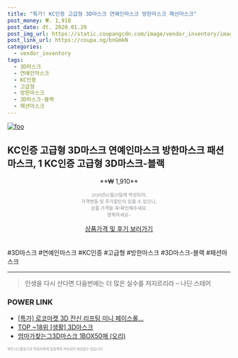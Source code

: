```yaml
--- 
title: "특가! KC인증 고급형 3D마스크 연예인마스크 방한마스크 패션마스크" 
post_money: ₩. 1,910 
post_date: dt. 2020.01.29 
post_img_url: https://static.coupangcdn.com/image/vendor_inventory/images/2018/04/01/14/2/51854fc0-afd3-4210-9855-2c804ecbec28.jpg 
post_link_url: https://coupa.ng/bnGmkN 
categories: 
  - vendor_inventory 
tags: 
  - 3D마스크 
  - 연예인마스크 
  - KC인증 
  - 고급형 
  - 방한마스크 
  - 3D마스크-블랙 
  - 패션마스크 
--- 
```

[![foo](https://static.coupangcdn.com/image/vendor_inventory/images/2018/04/01/14/2/51854fc0-afd3-4210-9855-2c804ecbec28.jpg)](https://coupa.ng/bnGmkN) 

## KC인증 고급형 3D마스크 연예인마스크 방한마스크 패션마스크, 1 KC인증 고급형 3D마스크-블랙 
<p style="text-align: center;">**₩ 1,910**</p> 
<p style="text-align: center;"><span style="color: #898c8f; font-family: Georgia,Times,serif; font-size: 0.75em;">2020년01월29일에 작성되어, <br>가격변동 및 추가할인이 있을 수 있으니,<br> 상품 가격을 꼭!확인해주세요.<br>행복하세요~</span> 
</p>	 
<div markdown="0" style="text-align: center;"><a href="https://coupa.ng/bnGmkN" class="btn btn--success">상품가격 및 후기 보러가기</a></div> 
<br><br> 
  #3D마스크 #연예인마스크 #KC인증 #고급형 #방한마스크 #3D마스크-블랙 #패션마스크 
<hr> 

> 인생을 다시 산다면 다음번에는 더 많은 실수를 저지르리라 – 나딘 스테어 


### POWER LINK

* <a href="https://blog.naver.com/sakai111/221787715083" target="_blank">[특가] 로코마켓 3D 전신 리프팅 미니 페이스롤...</a>
* <a href="https://blog.naver.com/an0733/221788438883" target="_blank"> TOP ~18위 [생활] 3D마스크</a>
* <a href="https://blog.naver.com/fasyy4321/221790498419" target="_blank">엄마가찾는그3D마스크 1BOX50매 (오리)</a>

<span style="color: #898c8f; font-family: Georgia,Times,serif; font-size: 0.55em;">파트너스활동으로 작성자에게 일정액의 커미션이 제공될수 있습니다.</span> 
